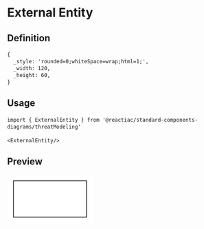 # External Entity

## Definition

```
{
  _style: 'rounded=0;whiteSpace=wrap;html=1;',
  _width: 120,
  _height: 60,
}
```

## Usage

```
import { ExternalEntity } from '@reactiac/standard-components-diagrams/threatModeling'

<ExternalEntity/>
```

## Preview

<img src="./external-entity.png" width="200"/>
